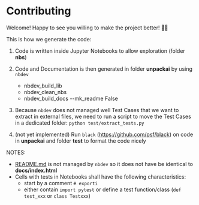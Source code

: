 # Contributing

Welcome! Happy to see you willing to make the project better! 🎉🥳

This is how we generate the code:

1. Code is written inside Jupyter Notebooks to allow exploration (folder **nbs**)

2. Code and Documentation is then generated in folder **unpackai** by using `nbdev`
    * nbdev_build_lib
    * nbdev_clean_nbs
    * nbdev_build_docs --mk_readme False

3. Because `nbdev` does not managed well Test Cases that we want to extract in external files, we need to run a script to move the Test Cases in a dedicated folder:
`python test/extract_tests.py`

4. (not yet implemented) Run `black` (https://github.com/psf/black) on code in **unpackai** and folder **test** to format the code nicely

NOTES:

* [README.md](README.md) is not managed by `nbdev` so it does not have be identical to **docs/index.html**
* Cells with tests in Notebooks shall have the following characteristics:
  * start by a comment `# exporti`
  * either contain `import pytest` or define a test function/class (`def test_xxx` or `class Testxxx`)
